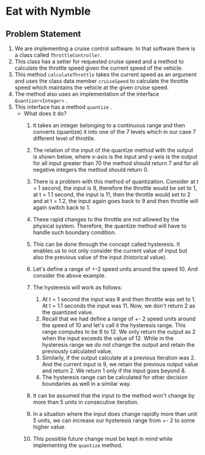 # Eat with Nymble

## Problem Statement

1. We are implementing a cruise control software. In that software there is a class called `ThrottleController`. 
2. This class has a setter for requested cruise speed and a method to calculate the throttle speed given the current speed of the vehicle. 
3. This method `calculateThrottle` takes the current speed as an argument and uses the class data member `cruiseSpeed` to calculate the throttle speed which maintains the vehicle at the given cruise speed. 
4. The method also uses an implementation of the interface `Quantizer<Integer>` . 
5. This interface has a method `quantize` .
    - What does it do?
        1. It takes an integer belonging to a continuous range and then converts (quantize) it into one of the 7 levels which in our case 7 different level of throttle.
        2. The relation of the input of the quantize method with the output is shown below, where x-axis is the input and y-axis is the output for all input greater than 70 the method should return 7 and for all negative integers the method should return 0.
        
        
        1. There is a problem with this method of quantization. Consider at t = 1 second, the input is 9, therefore the throttle would be set to 1, at t = 1.1 second, the input is 11, then the throttle would set to 2 and at t = 1.2, the input again goes back to 9 and then throttle will again switch back to 1.
        2. These rapid changes to the throttle are not allowed by the physical system. Therefore, the quantize method will have to handle such boundary condition. 
        3. This can be done through the concept called hysteresis. It enables us to not only consider the current value of input but also the previous value of the input (historical value).
        4. Let's define a range of +-2 speed units around the speed 10. And consider the above example.
        5.  The hysteresis will work as follows:
            1. At t = 1 second the input was 9 and then throttle was set to 1. At t = 1.1 seconds the input was 11. Now, we don't return 2 as the quantized value.
            2. Recall that we had define a range of +- 2 speed units around the speed of 10 and let's call it the hysteresis range. This range computes to be 8 to 12. We only return the output as 2 when the input exceeds the value of 12. While in the hysteresis range we do not change the output and retain the previously calculated value.
            3. Similarly, if the output calculate at a previous iteration was 2. And the current input is 9, we retain the previous output value and return  2. We return 1 only if the input goes beyond 8.
            4. The hysteresis range can be calculated for other decision boundaries as well in a similar way.
        6. It can be assumed that the input to the method won't change by more than 5 units in consecutive iteration. 
        7. In a situation where the input does change rapidly more than unit 5 units, we can increase our hysteresis range from +- 2 to some higher value.
        8. This possible future change must be kept in mind while implementing the `quantize` method.
